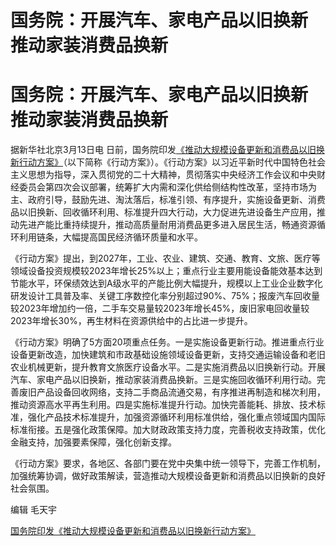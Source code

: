 # 国务院：开展汽车、家电产品以旧换新 推动家装消费品换新

# 国务院：开展汽车、家电产品以旧换新 推动家装消费品换新

据新华社北京3月13日电
日前，国务院印发[《推动大规模设备更新和消费品以旧换新行动方案》](https://news.qq.com/rain/a/20240313A08E1O00)（以下简称《行动方案》）。《行动方案》以习近平新时代中国特色社会主义思想为指导，深入贯彻党的二十大精神，贯彻落实中央经济工作会议和中央财经委员会第四次会议部署，统筹扩大内需和深化供给侧结构性改革，坚持市场为主、政府引导，鼓励先进、淘汰落后，标准引领、有序提升，实施设备更新、消费品以旧换新、回收循环利用、标准提升四大行动，大力促进先进设备生产应用，推动先进产能比重持续提升，推动高质量耐用消费品更多进入居民生活，畅通资源循环利用链条，大幅提高国民经济循环质量和水平。

《行动方案》提出，到2027年，工业、农业、建筑、交通、教育、文旅、医疗等领域设备投资规模较2023年增长25%以上；重点行业主要用能设备能效基本达到节能水平，环保绩效达到A级水平的产能比例大幅提升，规模以上工业企业数字化研发设计工具普及率、关键工序数控化率分别超过90%、75%；报废汽车回收量较2023年增加约一倍，二手车交易量较2023年增长45%，废旧家电回收量较2023年增长30%，再生材料在资源供给中的占比进一步提升。

《行动方案》明确了5方面20项重点任务。一是实施设备更新行动。推进重点行业设备更新改造，加快建筑和市政基础设施领域设备更新，支持交通运输设备和老旧农业机械更新，提升教育文旅医疗设备水平。二是实施消费品以旧换新行动。开展汽车、家电产品以旧换新，推动家装消费品换新。三是实施回收循环利用行动。完善废旧产品设备回收网络，支持二手商品流通交易，有序推进再制造和梯次利用，推动资源高水平再生利用。四是实施标准提升行动。加快完善能耗、排放、技术标准，强化产品技术标准提升，加强资源循环利用标准供给，强化重点领域国内国际标准衔接。五是强化政策保障。加大财政政策支持力度，完善税收支持政策，优化金融支持，加强要素保障，强化创新支撑。

《行动方案》要求，各地区、各部门要在党中央集中统一领导下，完善工作机制，加强统筹协调，做好政策解读，营造推动大规模设备更新和消费品以旧换新的良好社会氛围。

编辑 毛天宇

[国务院印发《推动大规模设备更新和消费品以旧换新行动方案》](https://news.qq.com/rain/a/20240313A08E1O00)

